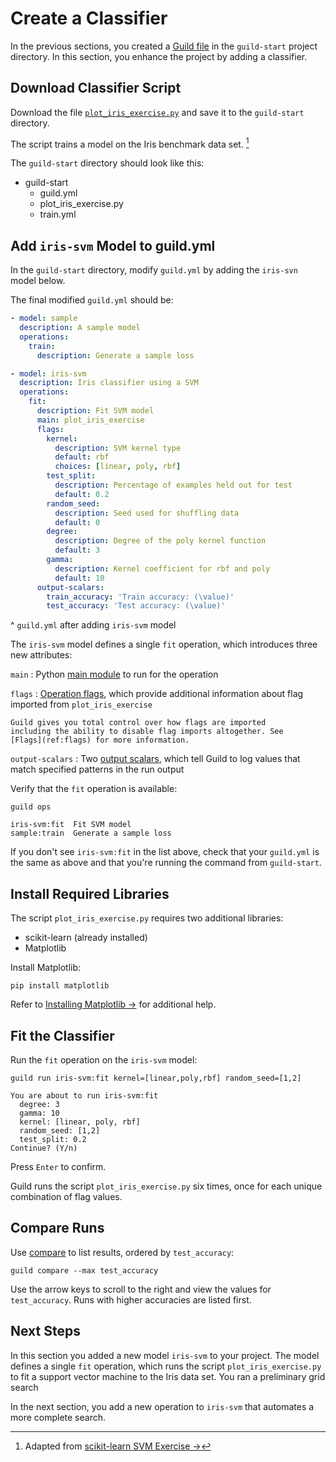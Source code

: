 # Create a Classifier

In the previous sections, you created a [Guild file](ref:guildfiles) in
the `guild-start` project directory. In this section, you enhance the
project by adding a classifier.

## Download Classifier Script

Download the file
[`plot_iris_exercise.py`](ext:https://raw.githubusercontent.com/guildai/examples/master/iris-svm/plot_iris_exercise.py)
and save it to the `guild-start` directory.

The script trains a model on the Iris benchmark data set. [^iris-script]

[^iris-script]: Adapted from [scikit-learn SVM Exercise
->](https://scikit-learn.org/stable/auto_examples/exercises/plot_iris_exercise.html)

The `guild-start` directory should look like this:

<div class="file-tree">
<ul>
<li class="is-folder open">guild-start
 <ul>
 <li class="is-file">guild.yml</li>
 <li class="is-file">plot_iris_exercise.py</li>
 <li class="is-file">train.yml</li>
 </ul>
</li>
</ul>
</div>

## Add `iris-svm` Model to guild.yml

In the `guild-start` directory, modify `guild.yml` by adding the
`iris-svn` model below.

The final modified `guild.yml` should be:

``` yaml
- model: sample
  description: A sample model
  operations:
    train:
      description: Generate a sample loss

- model: iris-svm
  description: Iris classifier using a SVM
  operations:
    fit:
      description: Fit SVM model
      main: plot_iris_exercise
      flags:
        kernel:
          description: SVM kernel type
          default: rbf
          choices: [linear, poly, rbf]
        test_split:
          description: Percentage of examples held out for test
          default: 0.2
        random_seed:
          description: Seed used for shuffling data
          default: 0
        degree:
          description: Degree of the poly kernel function
          default: 3
        gamma:
          description: Kernel coefficient for rbf and poly
          default: 10
      output-scalars:
        train_accuracy: 'Train accuracy: (\value)'
        test_accuracy: 'Test accuracy: (\value)'

```

^ `guild.yml` after adding `iris-svm` model

The `iris-svm` model defines a single `fit` operation, which
introduces three new attributes:

`main`
: Python [main module](term:main-mod) to run for the operation

`flags`
: [Operation flags](term:flags), which provide additional information
  about flag imported from `plot_iris_exercise`

    Guild gives you total control over how flags are imported
    including the ability to disable flag imports altogether. See
    [Flags](ref:flags) for more information.

`output-scalars`
: Two [output scalars](term:output-scalars), which tell Guild to log
  values that match specified patterns in the run output

Verify that the `fit` operation is available:

``` command
guild ops
```

``` output
iris-svm:fit  Fit SVM model
sample:train  Generate a sample loss
```

If you don't see `iris-svm:fit` in the list above, check that your
`guild.yml` is the same as above and that you're running the command
from `guild-start`.

## Install Required Libraries

The script `plot_iris_exercise.py` requires two additional libraries:

- scikit-learn (already installed)
- Matplotlib

Install Matplotlib:

``` command
pip install matplotlib
```

Refer to [Installing Matplotlib
->](https://matplotlib.org/3.1.1/users/installing.html) for additional
help.

## Fit the Classifier

Run the `fit` operation on the `iris-svm` model:

``` command
guild run iris-svm:fit kernel=[linear,poly,rbf] random_seed=[1,2]
```

``` output
You are about to run iris-svm:fit
  degree: 3
  gamma: 10
  kernel: [linear, poly, rbf]
  random_seed: [1,2]
  test_split: 0.2
Continue? (Y/n)
```

Press `Enter` to confirm.

Guild runs the script `plot_iris_exercise.py` six times, once for each
unique combination of flag values.

## Compare Runs

Use [compare](cmd:compare) to list results, ordered by `test_accuracy`:

``` command
guild compare --max test_accuracy
```

Use the arrow keys to scroll to the right and view the values for
`test_accuracy`. Runs with higher accuracies are listed first.

## Next Steps

In this section you added a new model `iris-svm` to your project. The
model defines a single `fit` operation, which runs the script
`plot_iris_exercise.py` to fit a support vector machine to the Iris
data set. You ran a preliminary grid search

In the next section, you add a new operation to `iris-svm` that
automates a more complete search.
